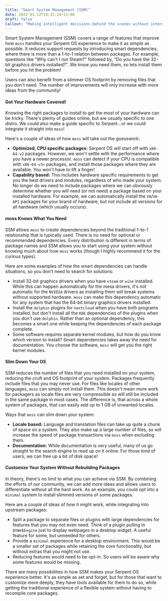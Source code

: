 ```yaml
---
title: "Smart System Management (SSM)"
date: 2022-01-12T19:31:14+11:00
draft: false
Callout: "Making intelligent decisions behind the scenes without interruption"
---
```


<!---
Why:
- Avoid known bugs from package dependencies
- Reduce your OS footprint making updates even faster
- Minimize support requests and documentation needs, moss sorts it out for you

How:
- Got Your Hardware Covered! (auto v3+ selection)
- moss Knows What You Need (smart dependencies)
- Slim Down Your OS (not installing locales/docs)
- Customize Your System Without Rebuilding Packages (multi-package opt in to things like `minimal` versions of packages)
--->

Smart System Management (SSM) covers a range of features that improve how `moss` handles your Serpent OS experience to
make it as simple as possible. It reduces support requests by introducing smart dependencies, where there is more than a
1-to-1 relation between packages. For example, questions like "Why can't I run Steam?" followed by, "Do you have the
32-bit graphics drivers installed?". We know you need them, so lets install them before you hit the problem!

Users can also benefit from a slimmer OS footprint by removing files that you don't need. The number of improvements
will only increase with more ideas from the community!

#### Got Your Hardware Covered!

Knowing the right packages to install to get the most of your hardware can be tricky. There's plenty of guides online,
but are usually specific to one distro. We could also make a guide specific to Serpent...or we could integrate it
straight into `moss`!

Here's a couple of ideas of how `moss` will take out the guesswork:
 - **Optimized, CPU specific packages:** Serpent OS will start off with `x86-64-v2` packages. However, we won't settle with
   the performance where you have a newer processor. `moss` can detect if your CPU is compatible with `x86-64-v3+`
   packages, and install those packages where they are available. You won't have to lift a finger!
 - **Capability based:** This includes hardware specific requirements to get you the best drivers and modules, regardless of
   who made your system. No longer do we need to include packages where we can obviously determine whether you will need
   (or not need) a package based on your installed hardware. For example, we can automatically install the `VA`/`VA-API`
   packages for your brand of hardware, but not include all versions for all hardware (which usually occurs).

#### moss Knows What You Need

SSM allows `moss` to create dependencies beyond the traditional 1-to-1 relationship that is typically used. There is no
need for optional or recommended dependencies. Every distribution is different in terms of package names and SSM allows
you to start using your system without knowing much about how `moss` works (though I highly recommend it for the curious
types).

Here are some examples of how the smart dependencies can handle situations, so you don't need to search for solutions:
 - Install 32-bit graphics drivers when you have `steam` or `wine` installed. While this can happen automatically for
   the mesa drivers, it's not automatic for the `NVIDIA` drivers as installing them will break systems without
   supported hardware. `moss` can make this dependency automatic for any system that has the 64-bit binary graphics
   drivers installed.
 - Install the `dolphin` plugins for `nextcloud` when you have both programs installed, but don't install all the `KDE`
   dependencies of the plugins when you don't use `dolphin`. Rather than an optional dependency, this becomes a smart
   one while keeping the dependencies of each package complete.
 - Some software requires separate kernel modules, but how do you know which version to install? Smart dependencies
   takes away the need for documentation. You choose the software, `moss` will get you the right kernel modules.

#### Slim Down Your OS

SSM reduces the number of files that you need installed on your system, reducing the cruft and OS footprint of your
system. Packages frequently include files that you may never use. For files like locales of other languages, `moss` can
simply not install them. This doesn't mean more work for packagers as locale files are very compressible so will still
be included in the same package in most cases. The difference is, that across a whole system of packages, that can
easily add up to 1 GB of unwanted locales.

Ways that `moss` can slim down your system:
 - **Locale based:** Language and translation files can take up quite a chunk of space on a system. They also make up a
   large number of files, so will increase the speed of package transactions via `moss` when excluding them.
 - **Documentation:** While documentation is very useful, many of us go straight to the search engine to read up on it
   online. For those kind of users, we can free up a bit of disk space!

#### Customize Your System Without Rebuilding Packages

In theory, there's no limit to what you can achieve via SSM. By combining the efforts of our community, we can add more
ideas and allows users to differentiate without all the hard work. As an example, you could opt into a `minimal`
system to install slimmed versions of some packages.

Here are a couple of ideas of how it might work, while integrating into upstream packages:
 - Split a package to separate files or plugins with large dependencies for features that you may not even need. Think
   of a plugin pulling in `QtWebEngine` just to display webpages in a desktop widget. A useful feature for some, but
   unneeded for others.
 - Provide a `minimal` experience for a desktop environment. This would be a smaller set of packages while retaining the
   core functionality, but without extras that you might not use.
 - Reducing features would need to be opt-in. So users will be aware why some features would be missing.

There are many possibilities in how SSM makes your Serpent OS experience better. It's as simple as set and forget, but
for those that want to customize more deeply, they have tools available for them to do so, while getting the traditional
experience of a flexible system without having to recompile core packages.

